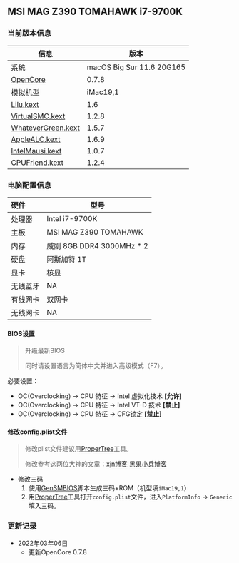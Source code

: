 ## MSI MAG Z390 TOMAHAWK i7-9700K

### 当前版本信息

| 信息                                                         | 版本                   |
| ------------------------------------------------------------ | ---------------------- |
| 系统                                                         | macOS Big Sur 11.6 20G165 |
| [OpenCore](https://github.com/acidanthera/OpenCorePkg/releases) | 0.7.8                  |
| 模拟机型                                                     | iMac19,1               |
| [Lilu.kext](https://github.com/acidanthera/Lilu/releases)    | 1.6                  |
| [VirtualSMC.kext](https://github.com/acidanthera/VirtualSMC/releases) | 1.2.8                  |
| [WhateverGreen.kext](https://github.com/acidanthera/WhateverGreen/releases) | 1.5.7                  |
| [AppleALC.kext](https://github.com/acidanthera/AppleALC/releases) | 1.6.9                  |
| [IntelMausi.kext](https://github.com/acidanthera/IntelMausi/releases) | 1.0.7                  |
| [CPUFriend.kext](https://github.com/acidanthera/CPUFriend)   | 1.2.4                  |

### 电脑配置信息

| 硬件     | 型号                                  |
| :------- | ------------------------------------- |
| 处理器   | Intel i7-9700K                        |
| 主板     | MSI MAG Z390 TOMAHAWK                 |
| 内存     | 威刚 8GB DDR4 3000MHz * 2             |
| 硬盘     | 阿斯加特 1T                           |
| 显卡     | 核显                                  |
| 无线蓝牙 | NA 								   |
| 有线网卡 | 双网卡 							   |
| 无线网卡 | NA 								   |

#### BIOS设置

> 升级最新BIOS
>
> 同时请设置语言为简体中文并进入高级模式（F7）。

必要设置：

- OC(Overclocking) -> CPU 特征 -> Intel 虚拟化技术 **[允许]**
- OC(Overclocking) -> CPU 特征 -> Intel VT-D 技术 **[禁止]**
- OC(Overclocking) -> CPU 特征 -> CFG锁定 **[禁止]**

#### 修改config.plist文件

> 修改plist文件建议用[ProperTree](https://github.com/corpnewt/ProperTree)工具。
>
> 修改参考这两位大神的文章：[xjn博客](https://blog.xjn819.com/?p=543) [黑果小兵博客](https://blog.daliansky.net/OpenCore-BootLoader.html)

- 修改三码
  1. 使用[GenSMBIOS](https://github.com/corpnewt/GenSMBIOS)脚本生成三码+ROM（机型填`iMac19,1`）
  2. 用[ProperTree](https://github.com/corpnewt/ProperTree)工具打开`config.plist`文件，进入`PlatformInfo` -> `Generic ` 填入三码。

### 更新记录

- 2022年03年06日
  - 更新OpenCore 0.7.8